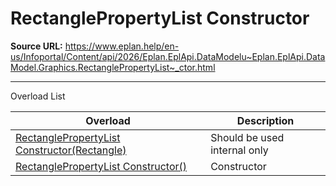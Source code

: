 # RectanglePropertyList Constructor

**Source URL:** https://www.eplan.help/en-us/Infoportal/Content/api/2026/Eplan.EplApi.DataModelu~Eplan.EplApi.DataModel.Graphics.RectanglePropertyList~_ctor.html

---

Overload List

| Overload | Description |
| --- | --- |
| [RectanglePropertyList Constructor(Rectangle)](Eplan.EplApi.DataModelu~Eplan.EplApi.DataModel.Graphics.RectanglePropertyList~_ctor(Rectangle).html) | Should be used internal only |
| [RectanglePropertyList Constructor()](Eplan.EplApi.DataModelu~Eplan.EplApi.DataModel.Graphics.RectanglePropertyList~_ctor().html) | Constructor |
